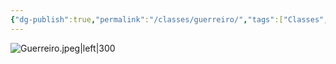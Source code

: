 ```yaml
---
{"dg-publish":true,"permalink":"/classes/guerreiro/","tags":["Classes","Guerreiro"]}
---
```



![Guerreiro.jpeg|left|300](/img/user/Arquivos/Guerreiro.jpeg)